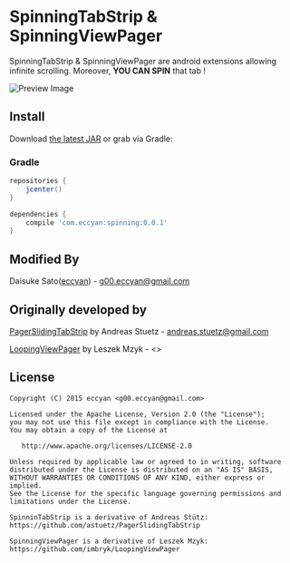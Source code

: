 SpinningTabStrip & SpinningViewPager
======================

SpinningTabStrip & SpinningViewPager are android extensions allowing infinite scrolling.
Moreover, **YOU CAN SPIN** that tab !

![Preview Image](https://raw.githubusercontent.com/eccyan/SpinningTabStrip/master/spinning-view-pager.gif)

## Install

Download [the latest JAR](https://search.maven.org/remote_content?g=com.eccyan&a=spinning&v=LATEST) or grab via Gradle:

### Gradle
```groovy
repositories {
    jcenter()
}

dependencies {
    compile 'com.eccyan:spinning:0.0.1'
}
```

Modified By
-------
Daisuke Sato([eccyan](https://twitter.com/eccyan)) - <g00.eccyan@gmail.com>

Originally developed by
-------
[PagerSlidingTabStrip](https://github.com/astuetz/PagerSlidingTabStrip) by Andreas Stuetz - <andreas.stuetz@gmail.com>

[LoopingViewPager](https://github.com/imbryk/LoopingViewPager) by Leszek Mzyk - <>


License
-------

    Copyright (C) 2015 eccyan <g00.eccyan@gmail.com>

    Licensed under the Apache License, Version 2.0 (the "License");
    you may not use this file except in compliance with the License.
    You may obtain a copy of the License at

       http://www.apache.org/licenses/LICENSE-2.0

    Unless required by applicable law or agreed to in writing, software
    distributed under the License is distributed on an "AS IS" BASIS,
    WITHOUT WARRANTIES OR CONDITIONS OF ANY KIND, either express or implied.
    See the License for the specific language governing permissions and
    limitations under the License.

    SpinninTabStrip is a derivative of Andreas Stütz:
    https://github.com/astuetz/PagerSlidingTabStrip

    SpinningViewPager is a derivative of Leszek Mzyk:
    https://github.com/imbryk/LoopingViewPager

